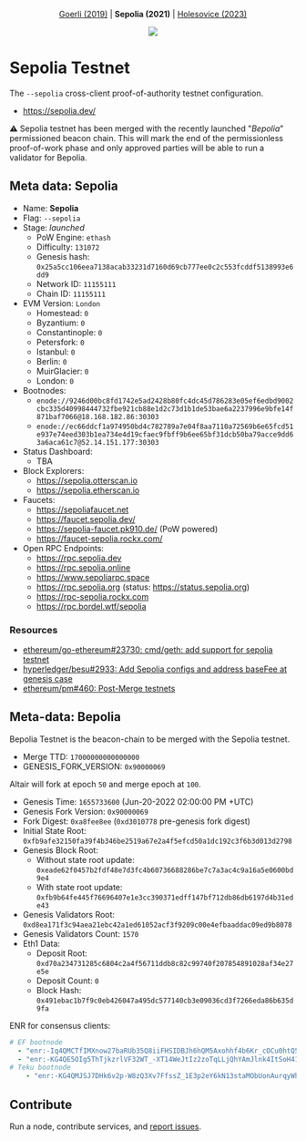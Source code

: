 <p align="center"><a href="https://github.com/eth-clients/goerli">Goerli (2019)</a> | <strong>Sepolia (2021)</strong> | <a href="https://github.com/eth-clients/holesovice">Holesovice (2023)</a></p>
<p align="center"><img src="./assets/sepolia.png" /></p>

# Sepolia Testnet
The `--sepolia` cross-client proof-of-authority testnet configuration.

* https://sepolia.dev/

:warning: Sepolia testnet has been merged with the recently launched "_Bepolia_" permissioned beacon chain. This will mark the end of the permissionless proof-of-work phase and only approved parties  will be able to run a validator for Bepolia.

## Meta data: Sepolia

- Name: **Sepolia**
- Flag: `--sepolia`
- Stage: _launched_
  - PoW Engine: `ethash`
  - Difficulty: `131072`
  - Genesis hash: `0x25a5cc106eea7138acab33231d7160d69cb777ee0c2c553fcddf5138993e6dd9`
  - Network ID: `11155111`
  - Chain ID: `11155111`
- EVM Version: `London`
  - Homestead: `0`
  - Byzantium: `0`
  - Constantinople: `0`
  - Petersfork: `0`
  - Istanbul: `0`
  - Berlin: `0`
  - MuirGlacier: `0`
  - London: `0`
- Bootnodes:
  - `enode://9246d00bc8fd1742e5ad2428b80fc4dc45d786283e05ef6edbd9002cbc335d40998444732fbe921cb88e1d2c73d1b1de53bae6a2237996e9bfe14f871baf7066@18.168.182.86:30303`
  - `enode://ec66ddcf1a974950bd4c782789a7e04f8aa7110a72569b6e65fcd51e937e74eed303b1ea734e4d19cfaec9fbff9b6ee65bf31dcb50ba79acce9dd63a6aca61c7@52.14.151.177:30303`
- Status Dashboard:
  - TBA
- Block Explorers:
  - https://sepolia.otterscan.io
  - https://sepolia.etherscan.io
- Faucets:
  - https://sepoliafaucet.net
  - https://faucet.sepolia.dev/
  - https://sepolia-faucet.pk910.de/ (PoW powered)
  - https://faucet-sepolia.rockx.com/
- Open RPC Endpoints:
  - https://rpc.sepolia.dev
  - https://rpc.sepolia.online
  - https://www.sepoliarpc.space
  - https://rpc.sepolia.org (status: https://status.sepolia.org)
  - https://rpc-sepolia.rockx.com
  - https://rpc.bordel.wtf/sepolia

### Resources

- [ethereum/go-ethereum#23730: cmd/geth: add support for sepolia testnet](https://github.com/ethereum/go-ethereum/pull/23730)
- [hyperledger/besu#2933: Add Sepolia configs and address baseFee at genesis case](https://github.com/hyperledger/besu/pull/2933)
- [ethereum/pm#460: Post-Merge testnets](https://github.com/ethereum/pm/issues/460)

## Meta-data: Bepolia

Bepolia Testnet is the beacon-chain to be merged with the Sepolia testnet.

- Merge TTD: `17000000000000000`
- GENESIS_FORK_VERSION: `0x90000069`

Altair will fork at epoch `50` and merge epoch at `100`.

- Genesis Time: `1655733600` (Jun-20-2022 02:00:00 PM +UTC)
- Genesis Fork Version: `0x90000069`
- Fork Digest: `0xa8fee8ee` (`0xd3010778` pre-genesis fork digest)
- Initial State Root: `0xfb9afe32150fa39f4b346be2519a67e2a4f5efcd50a1dc192c3f6b3d013d2798`
- Genesis Block Root:
	- Without state root update: `0xeade62f0457b2fdf48e7d3fc4b60736688286be7c7a3ac4c9a16a5e0600bd9e4`
	- With state root update: `0xfb9b64fe445f76696407e1e3cc390371edff147bf712db86db6197d4b31ede43`
- Genesis Validators Root: `0xd8ea171f3c94aea21ebc42a1ed61052acf3f9209c00e4efbaaddac09ed9b8078`
- Genesis Validators Count: `1570`
- Eth1 Data:
  - Deposit Root: `0xd70a234731285c6804c2a4f56711ddb8c82c99740f207854891028af34e27e5e`
  - Deposit Count: `0`
  - Block Hash: `0x491ebac1b7f9c0eb426047a495dc577140cb3e09036cd3f7266eda86b635d9fa`

ENR for consensus clients:

```yaml
# EF bootnode
  - "enr:-Iq4QMCTfIMXnow27baRUb35Q8iiFHSIDBJh6hQM5Axohhf4b6Kr_cOCu0htQ5WvVqKvFgY28893DHAg8gnBAXsAVqmGAX53x8JggmlkgnY0gmlwhLKAlv6Jc2VjcDI1NmsxoQK6S-Cii_KmfFdUJL2TANL3ksaKUnNXvTCv1tLwXs0QgIN1ZHCCIyk"
  - "enr:-KG4QE5OIg5ThTjkzrlVF32WT_-XT14WeJtIz2zoTqLLjQhYAmJlnk4ItSoH41_2x0RX0wTFIe5GgjRzU2u7Q1fN4vADhGV0aDKQqP7o7pAAAHAyAAAAAAAAAIJpZIJ2NIJpcISlFsStiXNlY3AyNTZrMaEC-Rrd_bBZwhKpXzFCrStKp1q_HmGOewxY3KwM8ofAj_ODdGNwgiMog3VkcIIjKA"
# Teku bootnode
    - "enr:-KG4QMJSJ7DHk6v2p-W8zQ3Xv7FfssZ_1E3p2eY6kN13staMObUonAurqyWhODoeY6edXtV8e9eL9RnhgZ9va2SMDRQMhGV0aDKQS-iVMYAAAHD0AQAAAAAAAIJpZIJ2NIJpcIQDhAAhiXNlY3AyNTZrMaEDXBVUZhhmdy1MYor1eGdRJ4vHYghFKDgjyHgt6sJ-IlCDdGNwgiMog3VkcIIjKA"
 ```

## Contribute

Run a node, contribute services, and [report issues](https://github.com/goerli/sepolia/issues).
